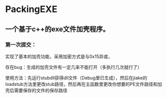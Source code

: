 # PackingEXE
## 一个基于c++的exe文件加壳程序。
### 第一次提交：

  实现了基本的加壳功能，采用加密方式是与0x15异或，
  
  存在bug：生成的加壳文件有一定几率不能打开（多执行几次就行了）
  
  使用方法：先运行stubdll获得dll文件（Debug里已生成），然后在jiake的loadstub方法里更改stub路径，然后再在主函数里更改你想要的PE文件路径和加壳后需要保存的文件的保存路径
